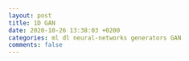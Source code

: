 ```yaml
---
layout: post
title: 1D GAN
date: 2020-10-26 13:38:03 +0200
categories: ml dl neural-networks generators GAN
comments: false
---
```


<!-- Import TensorFlow.js -->
<script src="https://cdn.jsdelivr.net/npm/@tensorflow/tfjs@1.0.0/dist/tf.js"></script>
<!-- Import tfjs-vis -->
<script src="https://cdn.jsdelivr.net/npm/@tensorflow/tfjs-vis@1.0.2/dist/tfjs-vis.umd.min.js"></script>

<script src="https://cdn.plot.ly/plotly-latest.min.js"></script>

<script src="/assets/scripts/one-d-gan/index.js"></script>

<!-- <canvas id="myChart" width="400" height="400"></canvas> -->

<div id="myDiv"></div>
